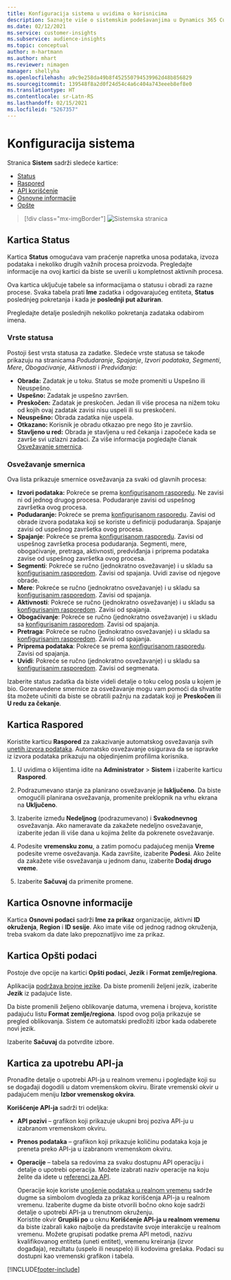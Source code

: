 ```yaml
---
title: Konfiguracija sistema u uvidima o korisnicima
description: Saznajte više o sistemskim podešavanjima u Dynamics 365 Customer Insights mogućnosti uvida o korisnicima.
ms.date: 02/12/2021
ms.service: customer-insights
ms.subservice: audience-insights
ms.topic: conceptual
author: m-hartmann
ms.author: mhart
ms.reviewer: nimagen
manager: shellyha
ms.openlocfilehash: a9c9e258da49b8f452550794539962d48b856829
ms.sourcegitcommit: 139548f8a2d0f24d54c4a6c404a743eeeb8ef8e0
ms.translationtype: HT
ms.contentlocale: sr-Latn-RS
ms.lasthandoff: 02/15/2021
ms.locfileid: "5267357"
---
```

# <a name="system-configuration"></a>Konfiguracija sistema

Stranica **Sistem** sadrži sledeće kartice:
- [Status](#status-tab)
- [Raspored](#schedule-tab)
- [API korišćenje](#api-usage-tab)
- [Osnovne informacije](#about-tab)
- [Opšte](#general-tab)

> [!div class="mx-imgBorder"]
> ![Sistemska stranica](media/system-tabs.png "Sistemska stranica")

## <a name="status-tab"></a>Kartica Status

Kartica **Status** omogućava vam praćenje napretka unosa podataka, izvoza podataka i nekoliko drugih važnih procesa proizvoda. Pregledajte informacije na ovoj kartici da biste se uverili u kompletnost aktivnih procesa.

Ova kartica uključuje tabele sa informacijama o statusu i obradi za razne procese. Svaka tabela prati **Ime** zadatka i odgovarajućeg entiteta, **Status** poslednjeg pokretanja i kada je **poslednji put ažuriran**.

Pregledajte detalje poslednjih nekoliko pokretanja zadataka odabirom imena.

### <a name="status-types"></a>Vrste statusa

Postoji šest vrsta statusa za zadatke. Sledeće vrste statusa se takođe prikazuju na stranicama *Podudaranje*, *Spajanje*, *Izvori podataka*, *Segmenti*, *Mere*, *Obogaćivanje*, *Aktivnosti* i *Predviđanja*:

- **Obrada:** Zadatak je u toku. Status se može promeniti u Uspešno ili Neuspešno.
- **Uspešno:** Zadatak je uspešno završen.
- **Preskočen:** Zadatak je preskočen. Jedan ili više procesa na nižem toku od kojih ovaj zadatak zavisi nisu uspeli ili su preskočeni.
- **Neuspešno:** Obrada zadatka nije uspela.
- **Otkazano:** Korisnik je obradu otkazao pre nego što je završio.
- **Stavljeno u red:** Obrada je stavljena u red čekanja i započeće kada se završe svi uzlazni zadaci. Za više informacija pogledajte članak [Osvežavanje smernica](#refresh-policies).

### <a name="refresh-policies"></a>Osvežavanje smernica

Ova lista prikazuje smernice osvežavanja za svaki od glavnih procesa:

- **Izvori podataka:** Pokreće se prema [konfigurisanom rasporedu](#schedule-tab). Ne zavisi ni od jednog drugog procesa. Podudaranje zavisi od uspešnog završetka ovog procesa.
- **Podudaranje:** Pokreće se prema [konfigurisanom rasporedu](#schedule-tab). Zavisi od obrade izvora podataka koji se koriste u definiciji podudaranja. Spajanje zavisi od uspešnog završetka ovog procesa.
- **Spajanje**: Pokreće se prema [konfigurisanom rasporedu](#schedule-tab). Zavisi od uspešnog završetka procesa podudaranja. Segmenti, mere, obogaćivanje, pretraga, aktivnosti, predviđanja i priprema podataka zavise od uspešnog završetka ovog procesa.
- **Segmenti**: Pokreće se ručno (jednokratno osvežavanje) i u skladu sa [konfigurisanim rasporedom](#schedule-tab). Zavisi od spajanja. Uvidi zavise od njegove obrade.
- **Mere**: Pokreće se ručno (jednokratno osvežavanje) i u skladu sa [konfigurisanim rasporedom](#schedule-tab). Zavisi od spajanja.
- **Aktivnosti**: Pokreće se ručno (jednokratno osvežavanje) i u skladu sa [konfigurisanim rasporedom](#schedule-tab). Zavisi od spajanja.
- **Obogaćivanje**: Pokreće se ručno (jednokratno osvežavanje) i u skladu sa [konfigurisanim rasporedom](#schedule-tab). Zavisi od spajanja.
- **Pretraga**: Pokreće se ručno (jednokratno osvežavanje) i u skladu sa [konfigurisanim rasporedom](#schedule-tab). Zavisi od spajanja.
- **Priprema podataka**: Pokreće se prema [konfigurisanom rasporedu](#schedule-tab). Zavisi od spajanja.
- **Uvidi**: Pokreće se ručno (jednokratno osvežavanje) i u skladu sa [konfigurisanim rasporedom](#schedule-tab). Zavisi od segmenata.

Izaberite status zadatka da biste videli detalje o toku celog posla u kojem je bio. Gorenavedene smernice za osvežavanje mogu vam pomoći da shvatite šta možete učiniti da biste se obratili pažnju na zadatak koji je **Preskočen** ili **U redu za čekanje**.

## <a name="schedule-tab"></a>Kartica Raspored

Koristite karticu **Raspored** za zakazivanje automatskog osvežavanja svih [unetih izvora podataka](data-sources.md). Automatsko osvežavanje osigurava da se ispravke iz izvora podataka prikazuju na objedinjenim profilima korisnika.

1. U uvidima o klijentima idite na **Administrator** >  **Sistem** i izaberite karticu **Raspored**.

2. Podrazumevano stanje za planirano osvežavanje je **Isključeno**. Da biste omogućili planirana osvežavanja, promenite preklopnik na vrhu ekrana na **Uključeno**.

3. Izaberite između **Nedeljnog** (podrazumevano) i **Svakodnevnog** osvežavanja. Ako nameravate da zakažete nedeljno osvežavanje, izaberite jedan ili više dana u kojima želite da pokrenete osvežavanje.

4. Podesite **vremensku zonu**, a zatim pomoću padajućeg menija **Vreme** podesite vreme osvežavanja. Kada završite, izaberite **Podesi**. Ako želite da zakažete više osvežavanja u jednom danu, izaberite **Dodaj drugo vreme**.

5. Izaberite **Sačuvaj** da primenite promene.

## <a name="about-tab"></a>Kartica Osnovne informacije

Kartica **Osnovni podaci** sadrži **Ime za prikaz** organizacije, aktivni **ID okruženja**, **Region** i **ID sesije**. Ako imate više od jednog radnog okruženja, treba svakom da date lako prepoznatljivo ime za prikaz.

## <a name="general-tab"></a>Kartica Opšti podaci

Postoje dve opcije na kartici **Opšti podaci**, **Jezik** i **Format zemlje/regiona**.

Aplikacija [podržava brojne jezike](supported-languages.md). Da biste promenili željeni jezik, izaberite **Jezik** iz padajuće liste.

Da biste promenili željeno oblikovanje datuma, vremena i brojeva, koristite padajuću listu **Format zemlje/regiona**. Ispod ovog polja prikazuje se pregled oblikovanja. Sistem će automatski predložiti izbor kada odaberete novi jezik.

Izaberite **Sačuvaj** da potvrdite izbore.

## <a name="api-usage-tab"></a>Kartica za upotrebu API-ja

Pronađite detalje o upotrebi API-ja u realnom vremenu i pogledajte koji su se događaji dogodili u datom vremenskom okviru. Birate vremenski okvir u padajućem meniju **Izbor vremenskog okvira**. 

**Korišćenje API-ja** sadrži tri odeljka: 
- **API pozivi** – grafikon koji prikazuje ukupni broj poziva API-ju u izabranom vremenskom okviru.

- **Prenos podataka** – grafikon koji prikazuje količinu podataka koja je preneta preko API-ja u izabranom vremenskom okviru.

-  **Operacije** – tabela sa redovima za svaku dostupnu API operaciju i detalje o upotrebi operacija. Možete izabrati naziv operacije na koju želite da idete u [referenci za API](https://developer.ci.ai.dynamics.com/api-details#api=CustomerInsights&operation=Get-all-instances).

   Operacije koje koriste [unošenje podataka u realnom vremenu](real-time-data-ingestion.md) sadrže dugme sa simbolom dvogleda za prikaz korišćenja API-ja u realnom vremenu. Izaberite dugme da biste otvorili bočno okno koje sadrži detalje o upotrebi API-ja u trenutnom okruženju.   
   Koristite okvir **Grupiši po** u oknu **Korišćenje API-ja u realnom vremenu** da biste izabrali kako najbolje da predstavite svoje interakcije u realnom vremenu. Možete grupisati podatke prema API metodi, nazivu kvalifikovanog entiteta (uneti entitet), vremenu kreiranja (izvor događaja), rezultatu (uspelo ili neuspelo) ili kodovima grešaka. Podaci su dostupni kao vremenski grafikon i tabela.


[!INCLUDE[footer-include](../includes/footer-banner.md)]